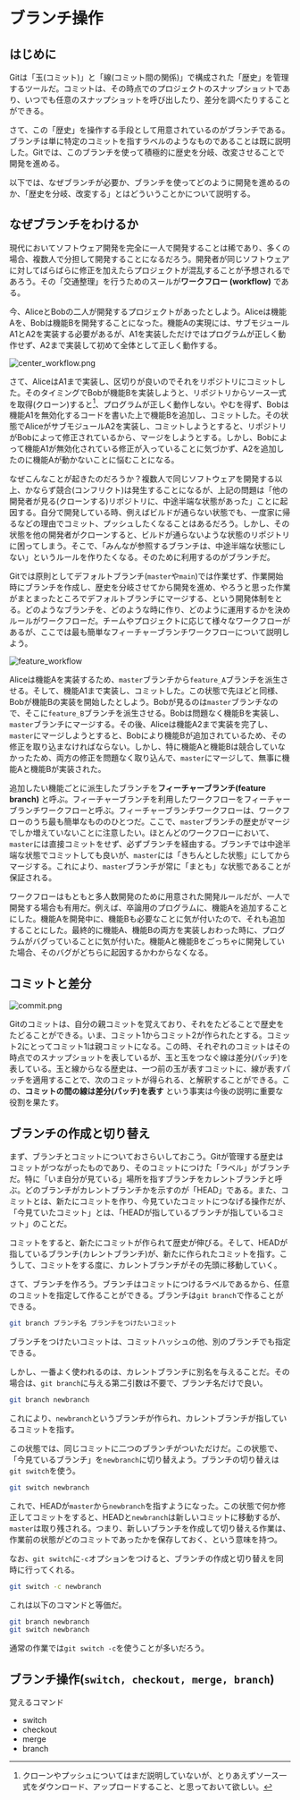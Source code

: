 # ブランチ操作

## はじめに

Gitは「玉(コミット)」と「線(コミット間の関係)」で構成された「歴史」を管理するツールだ。コミットは、その時点でのプロジェクトのスナップショットであり、いつでも任意のスナップショットを呼び出したり、差分を調べたりすることができる。

さて、この「歴史」を操作する手段として用意されているのがブランチである。ブランチは単に特定のコミットを指すラベルのようなものであることは既に説明した。Gitでは、このブランチを使って積極的に歴史を分岐、改変させることで開発を進める。

以下では、なぜブランチが必要か、ブランチを使ってどのように開発を進めるのか、「歴史を分岐、改変する」とはどういうことかについて説明する。

## なぜブランチをわけるか

現代においてソフトウェア開発を完全に一人で開発することは稀であり、多くの場合、複数人で分担して開発することになるだろう。開発者が同じソフトウェアに対してばらばらに修正を加えたらプロジェクトが混乱することが予想されるであろう。その「交通整理」を行うためのスールが**ワークフロー (workflow)** である。

今、AliceとBobの二人が開発するプロジェクトがあったとしよう。Aliceは機能Aを、Bobは機能Bを開発することになった。機能Aの実現には、サブモジュールA1とA2を実装する必要があるが、A1を実装しただけではプログラムが正しく動作せず、A2まで実装して初めて全体として正しく動作する。

![center_workflow.png](fig/center_workflow.png)

さて、AliceはA1まで実装し、区切りが良いのでそれをリポジトリにコミットした。そのタイミングでBobが機能Bを実装しようと、リポジトリからソース一式を取得(クローン)すると[^clone]、プログラムが正しく動作しない。やむを得ず、Bobは機能A1を無効化するコードを書いた上で機能Bを追加し、コミットした。その状態でAliceがサブモジュールA2を実装し、コミットしようとすると、リポジトリがBobによって修正されているから、マージをしようとする。しかし、Bobによって機能A1が無効化されている修正が入っていることに気づかず、A2を追加したのに機能Aが動かないことに悩むことになる。

[^clone]: クローンやプッシュについてはまだ説明していないが、とりあえずソース一式をダウンロード、アップロードすること、と思っておいて欲しい。

なぜこんなことが起きたのだろうか？複数人で同じソフトウェアを開発する以上、かならず競合(コンフリクト)は発生することになるが、上記の問題は「他の開発者が見る(クローンする)リポジトリに、中途半端な状態があった」ことに起因する。自分で開発している時、例えばビルドが通らない状態でも、一度家に帰るなどの理由でコミット、プッシュしたくなることはあるだろう。しかし、その状態を他の開発者がクローンすると、ビルドが通らないような状態のリポジトリに困ってしまう。そこで、「みんなが参照するブランチは、中途半端な状態にしない」というルールを作りたくなる。そのために利用するのがブランチだ。

Gitでは原則としてデフォルトブランチ(`master`や`main`)では作業せず、作業開始時にブランチを作成し、歴史を分岐させてから開発を進め、やろうと思った作業がまとまったところでデフォルトブランチにマージする、という開発体制をとる。どのようなブランチを、どのような時に作り、どのように運用するかを決めルールがワークフローだ。チームやプロジェクトに応じて様々なワークフローがあるが、ここでは最も簡単なフィーチャーブランチワークフローについて説明しよう。

![feature_workflow](fig/feature_workflow.png)

Aliceは機能Aを実装するため、`master`ブランチから`feature_A`ブランチを派生させる。そして、機能A1まで実装し、コミットした。この状態で先ほどと同様、Bobが機能Bの実装を開始したとしよう。Bobが見るのは`master`ブランチなので、そこに`feature_B`ブランチを派生させる。Bobは問題なく機能Bを実装し、`master`ブランチにマージする。その後、Aliceは機能A2まで実装を完了し、`master`にマージしようとすると、Bobにより機能Bが追加されているため、その修正を取り込まなければならない。しかし、特に機能Aと機能Bは競合していなかったため、両方の修正を問題なく取り込んで、`master`にマージして、無事に機能Aと機能Bが実装された。

追加したい機能ごとに派生したブランチを**フィーチャーブランチ(feature branch)** と呼ぶ。フィーチャーブランチを利用したワークフローをフィーチャーブランチワークフローと呼ぶ。フィーチャーブランチワークフローは、ワークフローのうち最も簡単なもののひとつだ。ここで、`master`ブランチの歴史がマージでしか増えていないことに注意したい。ほとんどのワークフローにおいて、`master`には直接コミットをせず、必ずブランチを経由する。ブランチでは中途半端な状態でコミットしても良いが、`master`には「きちんとした状態」にしてからマージする。これにより、`master`ブランチが常に「まとも」な状態であることが保証される。

ワークフローはもともと多人数開発のために用意された開発ルールだが、一人で開発する場合も有用だ。例えば、卒論用のプログラムに、機能Aを追加することにした。機能Aを開発中に、機能Bも必要なことに気が付いたので、それも追加することにした。最終的に機能A、機能Bの両方を実装しおわった時に、プログラムがバグっていることに気が付いた。機能Aと機能Bをごっちゃに開発していた場合、そのバグがどちらに起因するかわからなくなる。


## コミットと差分

![commit.png](fig/commit.png)

Gitのコミットは、自分の親コミットを覚えており、それをたどることで歴史をたどることができる。いま、コミット1からコミット2が作られたとする。コミット2にとってコミット1は親コミットになる。この時、それぞれのコミットはその時点でのスナップショットを表しているが、玉と玉をつなぐ線は差分(パッチ)を表している。玉と線からなる歴史は、一つ前の玉が表すコミットに、線が表すパッチを適用することで、次のコミットが得られる、と解釈することができる。この、**コミットの間の線は差分(パッチ)を表す** という事実は今後の説明に重要な役割を果たす。

## ブランチの作成と切り替え

まず、ブランチとコミットについておさらいしておこう。Gitが管理する歴史はコミットがつながったものであり、そのコミットにつけた「ラベル」がブランチだ。特に「いま自分が見ている」場所を指すブランチをカレントブランチと呼ぶ。どのブランチがカレントブランチかを示すのが「HEAD」である。また、コミットとは、新たにコミットを作り、今見ていたコミットにつなげる操作だが、「今見ていたコミット」とは、「HEADが指しているブランチが指しているコミット」のことだ。

コミットをすると、新たにコミットが作られて歴史が伸びる。そして、HEADが指しているブランチ(カレントブランチ)が、新たに作られたコミットを指す。こうして、コミットをする度に、カレントブランチがその先頭に移動していく。

さて、ブランチを作ろう。ブランチはコミットにつけるラベルであるから、任意のコミットを指定して作ることができる。ブランチは`git branch`で作ることができる。

```sh
git branch ブランチ名 ブランチをつけたいコミット
```

ブランチをつけたいコミットは、コミットハッシュの他、別のブランチでも指定できる。

しかし、一番よく使われるのは、カレントブランチに別名を与えることだ。その場合は、`git branch`に与える第二引数は不要で、ブランチ名だけで良い。

```sh
git branch newbranch
```

これにより、`newbranch`というブランチが作られ、カレントブランチが指しているコミットを指す。

この状態では、同じコミットに二つのブランチがついただけだ。この状態で、「今見ているブランチ」を`newbranch`に切り替えよう。ブランチの切り替えは`git switch`を使う。

```sh
git switch newbranch
```

これで、HEADが`master`から`newbranch`を指すようになった。この状態で何か修正してコミットをすると、HEADと`newbranch`は新しいコミットに移動するが、`master`は取り残される。つまり、新しいブランチを作成して切り替える作業は、作業前の状態がどのコミットであったかを保存しておく、という意味を持つ。

なお、`git switch`に`-c`オプションをつけると、ブランチの作成と切り替えを同時に行ってくれる。

```sh
git switch -c newbranch
```

これは以下のコマンドと等価だ。

```sh
git branch newbranch
git switch newbranch
```

通常の作業では`git switch -c`を使うことが多いだろう。

## ブランチ操作(`switch, checkout, merge, branch`)

覚えるコマンド

* switch
* checkout
* merge
* branch
